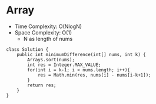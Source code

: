 # Array
* Time Complexity: O(NlogN)
* Space Complexity: O(1)
	* N as length of nums
```
class Solution {
    public int minimumDifference(int[] nums, int k) {
        Arrays.sort(nums);
        int res = Integer.MAX_VALUE;
        for(int i = k-1; i < nums.length; i++){
            res = Math.min(res, nums[i] - nums[i-k+1]);
        }
        return res;
    }
}
```